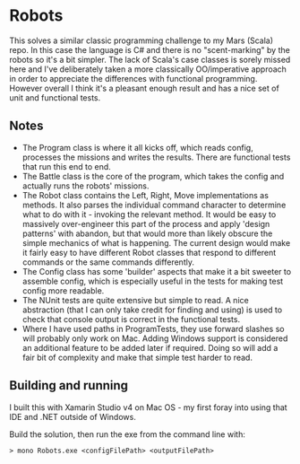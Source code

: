 # Robots

This solves a similar classic programming challenge to my Mars (Scala) repo. In this case the language is C# and there is no "scent-marking" by the robots so it's a bit simpler. The lack of Scala's case classes is sorely missed here and I've deliberately taken a more classically OO/imperative approach in order to appreciate the differences with functional programming. However overall I think it's a pleasant enough result and has a nice set of unit and functional tests.

## Notes

- The Program class is where it all kicks off, which reads config, processes the missions and writes the results. There are functional tests that run this end to end.
- The Battle class is the core of the program, which takes the config and actually runs the robots' missions.
- The Robot class contains the Left, Right, Move implementations as methods. It also parses the individual command character to determine what to do with it - invoking the relevant method. It would be easy to massively over-engineer this part of the process and apply 'design patterns' with abandon, but that would more than likely obscure the simple mechanics of what is happening. The current design would make it fairly easy to have different Robot classes that respond to different commands or the same commands differently.
- The Config class has some 'builder' aspects that make it a bit sweeter to assemble config, which is especially useful in the tests for making test config more readable.
- The NUnit tests are quite extensive but simple to read. A nice abstraction (that I can only take credit for finding and using) is used to check that console output is correct in the functional tests.
- Where I have used paths in ProgramTests, they use forward slashes so will probably only work on Mac. Adding Windows support is considered an additional feature to be added later if required. Doing so will add a fair bit of complexity and make that simple test harder to read.


## Building and running

I built this with Xamarin Studio v4 on Mac OS - my first foray into using that IDE and .NET outside of Windows.

Build the solution, then run the exe from the command line with:

    > mono Robots.exe <configFilePath> <outputFilePath>